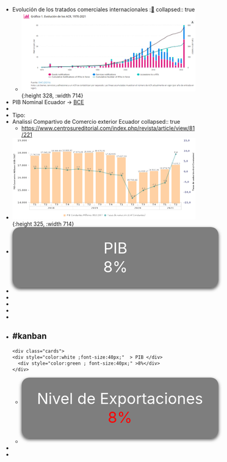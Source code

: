 - Evolución de los tratados  comerciales internacionales  :[🔗](https://sdgpulse.unctad.org/trade-barriers/)
  collapsed:: true
	- ![image.png](../assets/image_1638718468657_0.png){:height 328, :width 714}
- PIB  Nominal Ecuador →  [BCE ](https://sintesis.bce.fin.ec/BOE/OpenDocument/2109181649/OpenDocument/opendoc/openDocument.faces?logonSuccessful=true&shareId=0)
-
- Tipo:
- Analissi Compartivo de Comercio exterior Ecuador 
  collapsed:: true
	- https://www.centrosureditorial.com/index.php/revista/article/view/81/221
- ![image.png](../assets/image_1638720767999_0.png){:height 325, :width 714}
-
  <div class="cards">
  <div style="color:white ;font-size:40px;"  > PIB </div>
    <div style="color:white ; font-size:40px;" >8%</div> 
  </div>
-
-
  <style>
  .cards{
  text-align:center;
  display: table;
    box-shadow: 0 4px 8px 0 rgba(0,0,0,0.7);
    transition: 0.3s;
    width: 100%;
    border-radius: 20px;
   background-color: rgba(0, 0, 0, 0.5);
    padding: 30px;
    height: 30px; 
  }
  .cards:hover {
    box-shadow: 0 8px 16px 0 rgba(0,0,0,0.2);
  }
  </style>
-
-
  <style>      
  
  div[data-refs-self*="kanban"] > .block-children {
  	display: inline-flex;
  	position: relative;
  	margin: -2px !important;
  padding-right: -300px;
  
  }
  div[data-refs-self*="kanban"] >.block-children > div {
  	width: 400px;
  	padding-right: 3px;
  
  	}
  </style>
-
- #kanban
	-
	  <div class="cards">
	  <div style="color:white ;font-size:40px;"  > PIB </div>
	    <div style="color:green ; font-size:40px;" >8%</div> 
	  </div>
	-
	  <div class="cards">
	  <div style="color:white ;font-size:40px;"  > Nivel de Exportaciones </div>
	    <div style="color:red; font-size:40px;" >8%</div> 
	  </div>
	-
-
-
